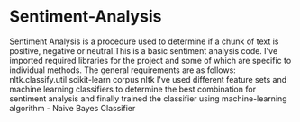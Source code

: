 # Sentiment-Analysis
Sentiment Analysis is a procedure used to determine if a chunk of text is positive, negative or neutral.This is a basic sentiment analysis code. I've imported required libraries for the project and some of which are specific to individual methods. The general requirements are as follows:
nltk.classify.util
scikit-learn
corpus
nltk
I've used different feature sets and machine learning classifiers to determine the best combination for sentiment analysis and finally trained the classifier using machine-learning algorithm - Naive Bayes Classifier
